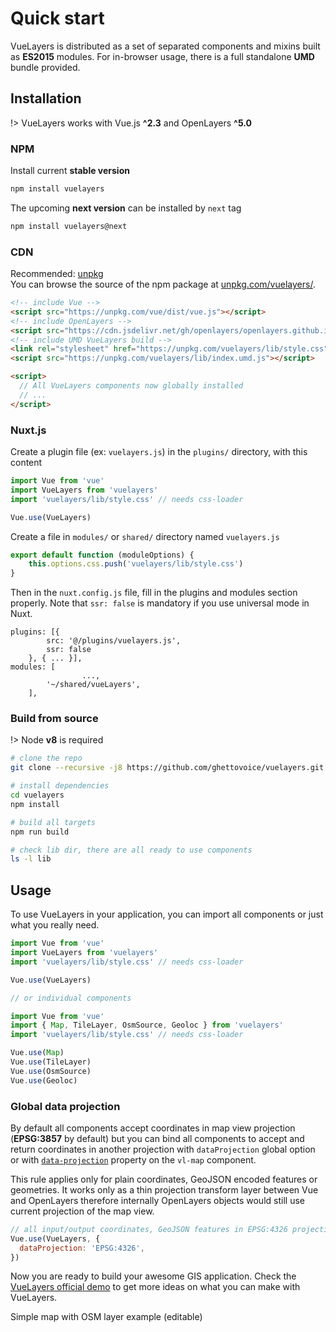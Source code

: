 # Quick start

VueLayers is distributed as a set of separated components and mixins built as **ES2015** modules.
For in-browser usage, there is a full standalone **UMD** bundle provided.

## Installation

!> VueLayers works with Vue.js **^2.3** and OpenLayers **^5.0**

### NPM

Install current **stable version**

```bash
npm install vuelayers
``` 

The upcoming **next version** can be installed by `next` tag

```bash
npm install vuelayers@next
```  

### CDN

Recommended: [unpkg](https://unpkg.com/)  
You can browse the source of the npm package at [unpkg.com/vuelayers/](https://unpkg.com/vuelayers/).

```html
<!-- include Vue -->
<script src="https://unpkg.com/vue/dist/vue.js"></script>
<!-- include OpenLayers -->
<script src="https://cdn.jsdelivr.net/gh/openlayers/openlayers.github.io@master/en/v6.0.1/build/ol.js"></script>
<!-- include UMD VueLayers build -->
<link rel="stylesheet" href="https://unpkg.com/vuelayers/lib/style.css">
<script src="https://unpkg.com/vuelayers/lib/index.umd.js"></script>

<script>
  // All VueLayers components now globally installed
  // ...
</script>
```

### Nuxt.js

Create a plugin file (ex: `vuelayers.js`) in the `plugins/` directory, with this content

```js
import Vue from 'vue'
import VueLayers from 'vuelayers'
import 'vuelayers/lib/style.css' // needs css-loader

Vue.use(VueLayers)
```

Create a file in `modules/` or `shared/` directory named `vuelayers.js`

```js
export default function (moduleOptions) {
	this.options.css.push('vuelayers/lib/style.css')
}
```

Then in the `nuxt.config.js` file, fill in the plugins and modules section properly. Note that `ssr: false` is mandatory if you use universal mode in Nuxt.

```
plugins: [{
		src: '@/plugins/vuelayers.js',
		ssr: false
	}, { ... }],
modules: [
                ...,
		'~/shared/vueLayers',
	],
```

### Build from source

!> Node **v8** is required

```bash
# clone the repo
git clone --recursive -j8 https://github.com/ghettovoice/vuelayers.git

# install dependencies
cd vuelayers
npm install

# build all targets
npm run build

# check lib dir, there are all ready to use components
ls -l lib
```

## Usage

To use VueLayers in your application, you can import all components or just what you really need.

```js
import Vue from 'vue'
import VueLayers from 'vuelayers'
import 'vuelayers/lib/style.css' // needs css-loader

Vue.use(VueLayers)

// or individual components

import Vue from 'vue'
import { Map, TileLayer, OsmSource, Geoloc } from 'vuelayers'
import 'vuelayers/lib/style.css' // needs css-loader

Vue.use(Map)
Vue.use(TileLayer)
Vue.use(OsmSource)
Vue.use(Geoloc)
```

### Global data projection

By default all components accept coordinates in map view projection (**EPSG:3857** by default)
but you can bind all components to accept and return coordinates in another projection with
`dataProjection` global option or with [`data-projection`](component/map.md#data-projection) property on the `vl-map` 
component. 

This rule applies only for plain coordinates, GeoJSON encoded features or 
geometries. It works only as a thin projection transform layer between Vue and OpenLayers therefore
internally OpenLayers objects would still use current projection of the map view.

```js
// all input/output coordinates, GeoJSON features in EPSG:4326 projection
Vue.use(VueLayers, {
  dataProjection: 'EPSG:4326',
})
```

Now you are ready to build your awesome GIS application. Check the [VueLayers official demo](demo.md) to get 
more ideas on what you can make with VueLayers.

Simple map with OSM layer example (editable)

<vuep template="#example"></vuep>

<script v-pre type="text/x-template" id="example">
<template>
  <div>
    <vl-map :load-tiles-while-animating="true" :load-tiles-while-interacting="true"
             data-projection="EPSG:4326" style="height: 400px">
      <vl-view :zoom.sync="zoom" :center.sync="center" :rotation.sync="rotation"></vl-view>

      <vl-geoloc @update:position="geolocPosition = $event">
        <template slot-scope="geoloc">
          <vl-feature v-if="geoloc.position" id="position-feature">
            <vl-geom-point :coordinates="geoloc.position"></vl-geom-point>
            <vl-style-box>
              <vl-style-icon src="_media/marker.png" :scale="0.4" :anchor="[0.5, 1]"></vl-style-icon>
            </vl-style-box>
          </vl-feature>
        </template>
      </vl-geoloc>

      <vl-layer-tile id="osm">
        <vl-source-osm></vl-source-osm>
      </vl-layer-tile>
    </vl-map>
    <div style="padding: 20px">
      Zoom: {{ zoom }}<br>
      Center: {{ center }}<br>
      Rotation: {{ rotation }}<br>
      My geolocation: {{ geolocPosition }}
    </div>
  </div>
</template>

<script>
  export default {
    data () {
      return { 
        zoom: 2,
        center: [0, 0],
        rotation: 0,
        geolocPosition: undefined,
      }
    },
  }
</script>
</script>
